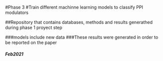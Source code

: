 #Phase 3
#Train different machinne learning models to classify PPI modulators

##Repository that contains databases, methods and results generathed during phase 1 proyect step
    
###models include new data
###These results were generated in order to be reported on the paper

##### Feb2021

